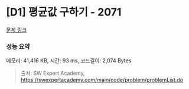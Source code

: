 # [D1] 평균값 구하기 - 2071 

[문제 링크](https://swexpertacademy.com/main/code/problem/problemDetail.do?contestProbId=AV5QRnJqA5cDFAUq) 

### 성능 요약

메모리: 41,416 KB, 시간: 93 ms, 코드길이: 2,074 Bytes



> 출처: SW Expert Academy, https://swexpertacademy.com/main/code/problem/problemList.do